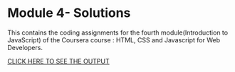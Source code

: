 # Module 4- Solutions
This contains the coding assignments for the fourth module(Introduction to JavaScript) of the Coursera course : HTML, CSS and Javascript for Web Developers.

[CLICK HERE TO SEE THE OUTPUT](https://sanchitavk.github.io/HTML-CSS-and-Javascript-for-Web-Developers/module4-solution)

